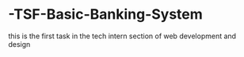 # -TSF-Basic-Banking-System
this is the first task in the tech intern section of web development and design
